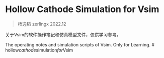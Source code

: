 # Hollow Cathode Simulation for Vsim

>杨逸韬 zerlingx 2022.12

关于Vsim的软件操作笔记和仿真模型文件，仅供学习参考。

The operating notes and simulation scripts of Vsim. Only for Learning.
#   h o l l o w _ c a t h o d e _ s i m u l a t i o n _ f o r _ V s i m  
 